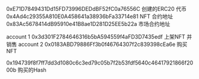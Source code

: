 0xE71D7849431Dd15FD73996DEDdBF52fC0a76556C 创建的ERC20 代币
0x4Ad4c29355A810E0A458641a38936bFa33714e81  NFT 合约地址
0x83Ac5678414dB95910e41B8ae1D281D25EE5b22a 市场合约地址

account 1 0x3d301F2784646316b5bA594559f4aFD3D7435edf  上架NFT 并销售
account 2 0x0183ABD79886Ff3b0f46764307f2c839398cEa6e  购买NFT

0x194739f8f7ff7dd3d1080c6c3ed79c05b7f2b53fdf5640c46417921866f2000b 购买的Hash

